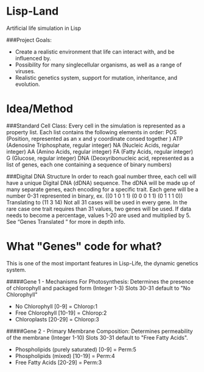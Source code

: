 Lisp-Land
=========

Artificial life simulation in Lisp

###Project Goals:
* Create a realistic environment that life can interact with, and be influenced by.
* Possibility for many singlecellular organisms, as well as a range of viruses.
* Realistic genetics system, support for mutation, inheritance, and evolution.

Idea/Method
===========

###Standard Cell Class:
  Every cell in the simulation is represented as a property list. Each list contains the following elements in order: POS (Position, represented as an x and y coordinate consed together ) ATP (Adenosine Triphosphate, regular integer) NA (Nucleic Acids, regular integer) AA (Amino Acids, regular integer) FA (Fatty Acids, regular integer) G (Glucose, regular integer) DNA (Deoxyribonucleic acid, represented as a list of genes, each one containing a sequence of binary numbers)

###Digital DNA Structure
  In order to reach goal number three, each cell will have a unique Digital DNA (dDNA) sequence. The dDNA will be made up of many separate genes, each encoding for a specific trait. Each gene will be a number 0-31 represented in binary, 
ex. ((0 1 0 1 1) (0 0 0 1 1) (0 1 1 1 0)) Translating to (11 3 14) Not all 31 cases will be used in every gene. In the rare case one trait requires than 31 values, two genes will be used. If data needs to become a percentage, values 1-20 are used and multiplied by 5. See “Genes Translated ” for more in depth info.

What "Genes" code for what?
===========================

This is one of the most important features in Lisp-Life, the dynamic genetics system.

#####Gene 1 - Mechanisms For Photosynthesis:
Determines the presence of chlorophyll and packaged form (Integer 1-3)
Slots 30-31 default to "No Chlorophyll"
* No Chlorophyll [0-9] = Chlorop:1
* Free Chlorophyll [10-19] = Chlorop:2
* Chloroplasts [20-29] = Chlorop:3

#####Gene 2 - Primary Membrane Composition:
Determines permeability of the membrane (Integer 1-10)
Slots 30-31 default to "Free Fatty Acids".
* Phospholipids (purely saturated) [0-9] = Perm:5
* Phospholipids (mixed) [10-19] = Perm:4
* Free Fatty Acids [20-29] = Perm:3

